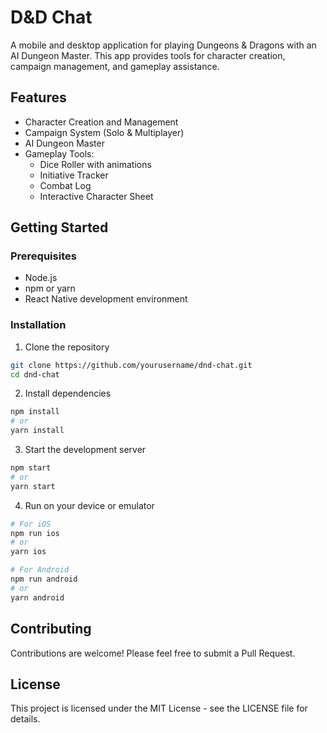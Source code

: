 # D&D Chat

A mobile and desktop application for playing Dungeons & Dragons with an AI Dungeon Master. This app provides tools for character creation, campaign management, and gameplay assistance.

## Features

- Character Creation and Management
- Campaign System (Solo & Multiplayer)
- AI Dungeon Master
- Gameplay Tools:
  - Dice Roller with animations
  - Initiative Tracker
  - Combat Log
  - Interactive Character Sheet

## Getting Started

### Prerequisites

- Node.js
- npm or yarn
- React Native development environment

### Installation

1. Clone the repository
```bash
git clone https://github.com/yourusername/dnd-chat.git
cd dnd-chat
```

2. Install dependencies
```bash
npm install
# or
yarn install
```

3. Start the development server
```bash
npm start
# or
yarn start
```

4. Run on your device or emulator
```bash
# For iOS
npm run ios
# or
yarn ios

# For Android
npm run android
# or
yarn android
```

## Contributing

Contributions are welcome! Please feel free to submit a Pull Request.

## License

This project is licensed under the MIT License - see the LICENSE file for details. 